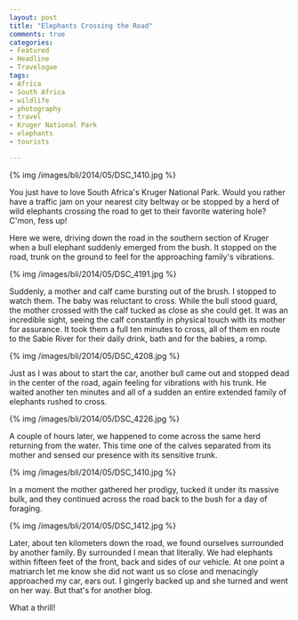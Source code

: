 ```yaml
---
layout: post
title: "Elephants Crossing the Road"
comments: true
categories:
- Featured
- Headline
- Travelogue
tags:
- Africa
- South Africa
- wildlife
- photography
- travel
- Kruger National Park
- elephants
- tourists

---
```


{% img /images/bli/2014/05/DSC_1410.jpg %}

You just have to love South Africa's Kruger National Park. Would you rather have a traffic jam on your nearest city beltway or be stopped by a herd of wild elephants crossing the road to get to their favorite watering hole? C'mon, fess up!

<!--more-->

Here we were, driving down the road in the southern section of Kruger when a bull elephant suddenly emerged from the bush. It stopped on the road, trunk on the ground to feel for the approaching family's vibrations. 

{% img /images/bli/2014/05/DSC_4191.jpg %}

Suddenly, a mother and calf came bursting out of the brush. I stopped to watch them. The baby was reluctant to cross. While the bull stood guard, the mother crossed with the calf tucked as close as she could get. It was an incredible sight, seeing the calf constantly in physical touch with its mother for assurance. It took them a full ten minutes to cross, all of them en route to the Sabie River for their daily drink, bath and for the babies, a romp.  

{% img /images/bli/2014/05/DSC_4208.jpg %}

Just as I was about to start the car, another bull came out and stopped dead in the center of the road, again feeling for vibrations with his trunk. He waited another ten minutes and all of a sudden an entire extended family of elephants rushed to cross.

{% img /images/bli/2014/05/DSC_4226.jpg %}

A couple of hours later, we happened to come across the same herd returning from the water. This time one of the calves separated from its mother and sensed our presence with its sensitive trunk. 

{% img /images/bli/2014/05/DSC_1410.jpg %}

In a moment the mother gathered her prodigy, tucked it under its massive bulk, and they continued across the road back to the bush for a day of foraging. 

{% img /images/bli/2014/05/DSC_1412.jpg %}

Later, about ten kilometers down the road, we found ourselves surrounded by another family. By surrounded I mean that literally. We had elephants within fifteen feet of the front, back and sides of our vehicle. At one point a matriarch let me know she did not want us so close and menacingly approached my car, ears out. I gingerly backed up and she turned and went on her way. But that's for another blog. 

What a thrill!

